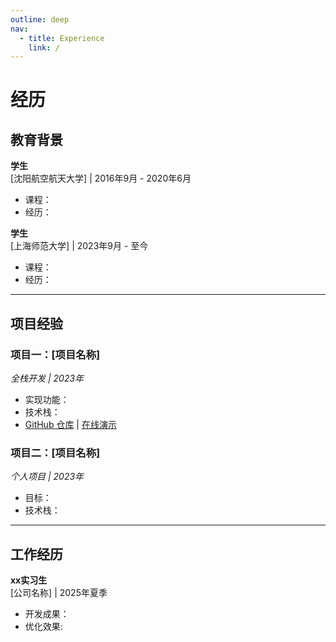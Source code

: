 ```yaml
---
outline: deep
nav:
  - title: Experience
    link: /
---
```


# 经历

## 教育背景  

**学生**  
[沈阳航空航天大学] | 2016年9月 - 2020年6月  

- 课程：
- 经历：

**学生**  
[上海师范大学] | 2023年9月 - 至今  

- 课程：
- 经历：

---

## 项目经验  

### **项目一：[项目名称]**  

*全栈开发 | 2023年*  

- 实现功能：
- 技术栈：
- [GitHub 仓库](https://github.com) | [在线演示](https://example.com)  

### **项目二：[项目名称]**  

*个人项目 | 2023年*  

- 目标：
- 技术栈：

---

## 工作经历  

**xx实习生**  
[公司名称] | 2025年夏季  

- 开发成果：
- 优化效果:
